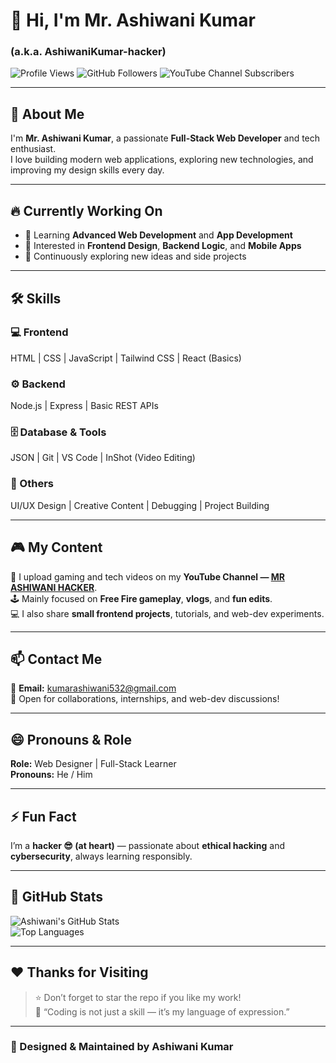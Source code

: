 # 👋 Hi, I'm Mr. Ashiwani Kumar  
### (a.k.a. **AshiwaniKumar-hacker**)

![Profile Views](https://komarev.com/ghpvc/?username=AshiwaniKumar-hacker&color=red)
![GitHub Followers](https://img.shields.io/github/followers/AshiwaniKumar-hacker?style=social)
![YouTube Channel Subscribers](https://img.shields.io/youtube/channel/subscribers/UCKATJHvrJhuEKuanDYByHHQ?style=social)


---

## 💫 About Me

I'm **Mr. Ashiwani Kumar**, a passionate **Full-Stack Web Developer** and tech enthusiast.  
I love building modern web applications, exploring new technologies, and improving my design skills every day.

---

## 🔥 Currently Working On

- 🌱 Learning **Advanced Web Development** and **App Development**  
- 👀 Interested in **Frontend Design**, **Backend Logic**, and **Mobile Apps**  
- 🧠 Continuously exploring new ideas and side projects  

---

## 🛠️ Skills

### 💻 Frontend
HTML | CSS | JavaScript | Tailwind CSS | React (Basics)

### ⚙️ Backend
Node.js | Express | Basic REST APIs

### 🗄️ Database & Tools
JSON | Git | VS Code | InShot (Video Editing)

### 🎨 Others
UI/UX Design | Creative Content | Debugging | Project Building

---

## 🎮 My Content

🎥 I upload gaming and tech videos on my **YouTube Channel — [MR ASHIWANI HACKER](https://www.youtube.com/@MRASHIWANIHACKER)**.  
🕹️ Mainly focused on **Free Fire gameplay**, **vlogs**, and **fun edits**.  
💻 I also share **small frontend projects**, tutorials, and web-dev experiments.

---

## 📫 Contact Me

📧 **Email:** [kumarashiwani532@gmail.com](mailto:kumarashiwani532@gmail.com)  
💬 Open for collaborations, internships, and web-dev discussions!

---

## 😄 Pronouns & Role

**Role:** Web Designer | Full-Stack Learner  
**Pronouns:** He / Him  

---

## ⚡ Fun Fact

I’m a **hacker 😎 (at heart)** — passionate about **ethical hacking** and **cybersecurity**, always learning responsibly.  

---

## 🧩 GitHub Stats

![Ashiwani's GitHub Stats](https://github-readme-stats.vercel.app/api?username=AshiwaniKumar-hacker&show_icons=true&theme=radical)  
![Top Languages](https://github-readme-stats.vercel.app/api/top-langs/?username=AshiwaniKumar-hacker&layout=compact&theme=radical)

---

## ❤️ Thanks for Visiting  

> ⭐ Don’t forget to star the repo if you like my work!  
> 💬 “Coding is not just a skill — it’s my language of expression.”  

---

### 🚀 Designed & Maintained by **Ashiwani Kumar**

<!---
AshiwaniKumar-hacker/AshiwaniKumar-hacker is a ✨ special ✨ repository because its `README.md` (this file) appears on your GitHub profile.
You can click the Preview link to take a look at your changes.
--->
